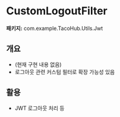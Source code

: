 # CustomLogoutFilter

**패키지:** com.example.TacoHub.Utils.Jwt

## 개요
- (현재 구현 내용 없음)
- 로그아웃 관련 커스텀 필터로 확장 가능성 있음

## 활용
- JWT 로그아웃 처리 등
